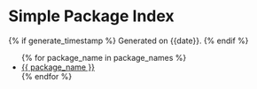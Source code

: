 # Simple Package Index

{% if generate_timestamp %}
Generated on {{date}}.
{% endif %}

<!-- This format follows PEP 503 Simple Repository API -->
<ul>
{% for package_name in package_names %}
    <li><a href="{{ package_name }}/">{{ package_name }}</a></li>
{% endfor %}
</ul>
